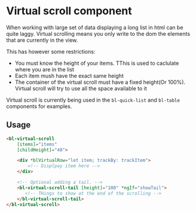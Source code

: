 # Virtual scroll component

When working with large set of data displaying a long list in html can be quite laggy.
Virtual scrolling means you only write to the dom the elements that are currently in the view.

This has however some restrictions:
  * You must know the height of your items. TThis is used to caclulate where you are in the list
  * Each item mush have the exact same height
  * The container of the virtual scroll must have a fixed height(Or 100%). Virtual scroll will try to use all the space available to it

Virtual scroll is currently being used in the `bl-quick-list` and `bl-table` components for examples.

## Usage
```html
<bl-virtual-scroll
    [items]="items"
    [childHeight]="48">

    <div *blVirtualRow="let item; trackBy: trackItem">
        <!-- Displpay item here -->
    </div>

    <!-- Optional adding a tail. -->
    <bl-virtual-scroll-tail [height]="100" *ngIf="showTail">
       <!-- THings to show at the end of the scrolling -->
    </bl-virtual-scroll-tail>
</bl-virtual-scroll>
```

